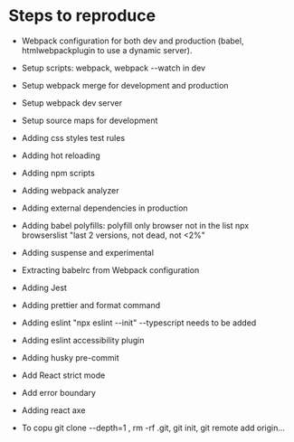 # Steps to reproduce

- Webpack configuration for both dev and production (babel, htmlwebpackplugin to use a dynamic server).

- Setup scripts: webpack, webpack --watch in dev

- Setup webpack merge for development and production

- Setup webpack dev server

- Setup source maps for development

- Adding css styles test rules

- Adding hot reloading

- Adding npm scripts

- Adding webpack analyzer

- Adding external dependencies in production

- Adding babel polyfills: polyfill only browser not in the list npx browserslist "last 2 versions, not dead, not <2%"

- Adding suspense and experimental

- Extracting babelrc from Webpack configuration

- Adding Jest

- Adding prettier and format command

- Adding eslint "npx eslint --init" --typescript needs to be added

- Adding eslint accessibility plugin

- Adding husky pre-commit

- Add React strict mode

- Add error boundary

- Adding react axe

- To copu git clone --depth=1 <url> <new folder>, rm -rf .git, git init, git remote add origin...
